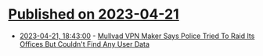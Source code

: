 # [Published on 2023-04-21](index.md)

* [2023-04-21, 18:43:00](https://tech.slashdot.org/story/23/04/21/186219/mullvad-vpn-maker-says-police-tried-to-raid-its-offices-but-couldnt-find-any-user-data?utm_source=rss1.0mainlinkanon&utm_medium=feed) - [Mullvad VPN Maker Says Police Tried To Raid Its Offices But Couldn't Find Any User Data](https://tech.slashdot.org/story/23/04/21/186219/mullvad-vpn-maker-says-police-tried-to-raid-its-offices-but-couldnt-find-any-user-data?utm_source=rss1.0mainlinkanon&utm_medium=feed)

